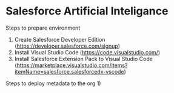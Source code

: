 # Salesforce Artificial Inteligance
Steps to prepare environment
1) Create Salesforce Developer Edition (https://developer.salesforce.com/signup)
2) Install Visual Studio Code (https://code.visualstudio.com/)
3) Install Salesforce Extension Pack to Visual Studio Code (https://marketplace.visualstudio.com/items?itemName=salesforce.salesforcedx-vscode)

Steps to deploy metadata to the org
1)
